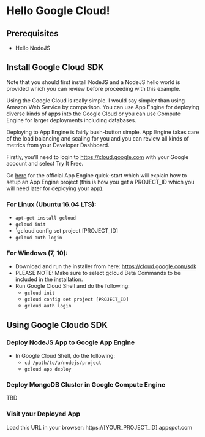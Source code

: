 # Hello Google Cloud!

## Prerequisites
-   Hello NodeJS

## Install Google Cloud SDK
Note that you should first install NodeJS and a NodeJS hello world
is provided which you can review before proceeding with
this example.

Using the Google Cloud is really simple. I would say simpler than using Amazon
Web Service by comparison.  You can use App Engine for deploying diverse
kinds of apps into the Google Cloud or you can use Compute Engine
for larger deployments including databases.

Deploying to App Engine is fairly bush-button simple.  App Engine
takes care of the load balancing and scaling for you and you can review
all kinds of metrics from your Developer Dashboard.

Firstly, you'll need to login to https://cloud.google.com with your Google account and
select Try It Free.

Go [here](https://cloud.google.com/nodejs/getting-started/hello-world) for the
official App Engine quick-start which will explain how to
setup an App Engine project (this is how you get a PROJECT_ID which you will
need later for deploying your app).

### For Linux (Ubuntu 16.04 LTS):
-   `apt-get install gcloud`
-   `gcloud init`
-   `gcloud config set project [PROJECT_ID]
-   `gcloud auth login`

### For Windows (7, 10):
-   Download and run the installer from here: https://cloud.google.com/sdk
   -   PLEASE NOTE: Make sure to select gcloud Beta Commands to be included in the installation.
-   Run Google Cloud Shell and do the following:
    -   `gcloud init`
    -   `gcloud config set project [PROJECT_ID]`
    -   `gcloud auth login`

## Using Google Cloudo SDK

### Deploy NodeJS App to Google App Engine
-   In Google Cloud Shell, do the following:
    -   `cd /path/to/a/nodejs/project`
    -    `gcloud app deploy`

### Deploy MongoDB Cluster in Google Compute Engine
TBD

### Visit your Deployed App
Load this URL in your browser:
https://[YOUR_PROJECT_ID].appspot.com
